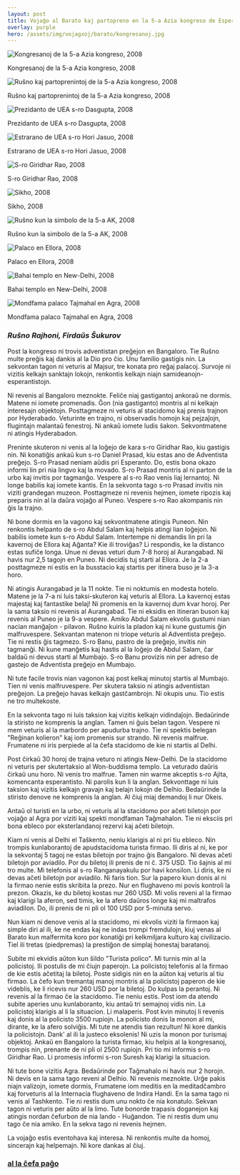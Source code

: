 ```yaml
---
layout: post
title: Vojaĝo al Barato kaj partopreno en la 5-a Azia kongreso de Esperanto
overlay: purple
hero: /assets/img/vojagxoj/barato/kongresanoj.jpg
---
```


![Kongresanoj de la 5-a Azia kongreso, 2008](/assets/img/vojagxoj/barato/kongresanoj.jpg)

Kongresanoj de la 5-a Azia kongreso, 2008

![Ruŝno kaj partoprenintoj de la 5-a Azia kongreso, 2008](/assets/img/vojagxoj/barato/rusxno_kaj_baratanoj.jpg)

Ruŝno kaj partoprenintoj de la 5-a Azia kongreso, 2008
<!--break-->  
![Prezidanto de UEA s-ro Dasgupta, 2008](/assets/img/vojagxoj/barato/dasgupta_kaj_firdaus.jpg)

Prezidanto de UEA s-ro Dasgupta, 2008

![Estrarano de UEA s-ro Hori Jasuo, 2008](/assets/img/vojagxoj/barato/hori_jasuo_kaj_firdaus.jpg)

Estrarano de UEA s-ro Hori Jasuo, 2008

![S-ro Giridhar Rao, 2008](/assets/img/vojagxoj/barato/giri_kaj_firdaus.jpg)

S-ro Giridhar Rao, 2008

![Sikho, 2008](/assets/img/vojagxoj/barato/firdaus_kaj_sikh.jpg)

Sikho, 2008

![Ruŝno kun la simbolo de la 5-a AK, 2008](/assets/img/vojagxoj/barato/firdaus_kaj_rusxno.jpg)

Ruŝno kun la simbolo de la 5-a AK, 2008

![Palaco en Ellora, 2008](/assets/img/vojagxoj/barato/ellora1.jpg)

Palaco en Ellora, 2008

![Bahai templo en New-Delhi, 2008](/assets/img/vojagxoj/barato/lotostemplo.jpg)

Bahai templo en New-Delhi, 2008

![Mondfama palaco Tajmahal en Agra, 2008](/assets/img/vojagxoj/barato/tajmahal.jpg)

Mondfama palaco Tajmahal en Agra, 2008


### *Ruŝno Rajhoni, Firdaŭs Ŝukurov*

Post la kongreso ni trovis adventistan preĝejon en Bangaloro. Tie Ruŝno
multe preĝis kaj dankis al la Dio pro ĉio. Unu familio gastigis nin. La
sekvontan tagon ni veturis al Majsur, tre konata pro reĝaj palacoj.
Survoje ni vizitis kelkajn sanktajn lokojn, renkontis kelkajn niajn
samideanojn-esperantistojn.  
  
Ni revenis al Bangaloro meznokte. Feliĉe niaj gastigantoj ankoraŭ ne
dormis. Matene ni iomete promenadis. Ĝon (nia gastiganto) montris al ni
kelkajn interesajn objektojn. Posttagmeze ni veturis al stacidomo kaj
prenis trajnon por Hyderabado. Veturinte en trajno, ni observadis homojn
kaj pejzaĵojn, flugintajn malantaŭ fenestroj. Ni ankaŭ iomete ludis
ŝakon. Sekvontmatene ni atingis Hyderabadon.  
  
Preninte skuteron ni venis al la loĝejo de kara s-ro Giridhar Rao, kiu
gastigis nin. Ni konatiĝis ankaŭ kun s-ro Daniel Prasad, kiu estas ano
de Adventista preĝejo. S-ro Prasad neniam aŭdis pri Esperanto. Do, estis
bona okazo informi lin pri nia lingvo kaj la movado. S-ro Prasad montris
al ni parton de la urbo kaj invitis por tagmanĝo. Vespere al s-ro Rao
venis liaj lernantoj. Ni longe babilis kaj iomete kantis. En la sekvonta
tago s-ro Prasad invitis nin viziti grandegan muzeon. Posttagmeze ni
revenis hejmen, iomete ripozis kaj preparis nin al la daŭra vojaĝo al
Puneo. Vespere s-ro Rao akompanis nin ĝis la trajno.  
  
Ni bone dormis en la vagono kaj sekvontmatene atingis Puneon. Nin
renkontis helpanto de s-ro Abdul Salam kaj helpis atingi lian loĝejon.
Ni babilis iomete kun s-ro Abdul Salam. Intertempe ni demandis lin pri
la kavernoj de Ellora kaj Aĝanta? Kie ili troviĝas? Li respondis, ke la
distanco estas sufiĉe longa. Unue ni devas veturi dum 7-8 horoj al
Aurangabad. Ni havis nur 2,5 tagojn en Puneo. Ni decidis tuj starti al
Ellora. Je la 2-a posttagmeze ni estis en la busstacio kaj startis per
itinera buso je la 3-a horo.  
  
Ni atingis Aurangabad je la 11 nokte. Tie ni noktumis en modesta hotelo.
Matene je la 7-a ni luis taksi-skuteron kaj veturis al Ellora. La
kavernoj estas majestaj kaj fantastike belaj\! Ni promenis en la
kavernoj dum kvar horoj. Per la sama taksio ni revenis al Aurangabad.
Tie ni eksidis en itineran buson kaj revenis al Puneo je la 9-a vespere.
Amiko Abdul Salam ekvolis gustumi nian nacian manĝaĵon - pilavon. Ruŝno
kuiris la pladon kaj ni kune gustumis ĝin malfruvespere. Sekvantan
matenon ni triope veturis al Adventista preĝejo. Tie ni restis ĝis
tagmezo. S-ro Banu, pastro de la preĝejo, invitis nin tagmanĝi. Ni kune
manĝetis kaj hastis al la loĝejo de Abdul Salam, ĉar baldaŭ ni devus
starti al Mumbajo. S-ro Banu provizis nin per adreso de gastejo de
Adventista preĝejo en Mumbajo.  
  
Ni tute facile trovis nian vagonon kaj post kelkaj minutoj startis al
Mumbajo. Tien ni venis malfruvespere. Per skutera taksio ni atingis
adventistan preĝejon. La preĝejo havas kelkajn gastĉambrojn. Ni okupis
unu. Tio estis ne tro multekoste.  
  
En la sekvonta tago ni luis taksion kaj vizitis kelkajn vidindaĵojn.
Bedaŭrinde la stiristo ne komprenis la anglan. Tamen ni ĝuis belan
tagon. Vespere ni mem veturis al la marbordo per apudurba trajno. Tie ni
spektis belegan "Reĝinan kolieron" kaj iom promenis sur strando. Ni
revenis malfrue. Frumatene ni iris perpiede al la ĉefa stacidomo de kie
ni startis al Delhi.  
  
Post ĉirkaŭ 30 horoj de trajna veturo ni atingis New-Delhi. De la
stacidomo ni veturis per skutertaksio al Won-buddisma templo. La
veturado daŭris ĉirkaŭ unu horo. Ni venis tro malfrue. Tamen nin warme
akceptis s-ro Ajita, komencanta esperantisto. Ni parolis kun li la
anglan. Sekvonttage ni luis taksion kaj vizitis kelkajn gravajn kaj
belajn lokojn de Delhio. Bedaŭrinde la stiristo denove ne komprenis la
anglan. Al ĉiuj miaj demandoj li nur Okeis.  
  
Antaŭ ol turisti en la urbo, ni veturis al la stacidomo por aĉeti
biletojn por vojaĝo al Agra por viziti kaj spekti mondfaman Taĝmahalon.
Tie ni eksciis pri bona ebleco por eksterlandanoj rezervi kaj aĉeti
biletojn.  
  
Kiam ni venis al Delhi el Taŝkento, neniu klarigis al ni pri tiu ebleco.
Nin trompis kunlaborantoj de apudstacidoma turista firmao. Ili diris al
ni, ke por la sekvontaj 5 tagoj ne estas biletojn por trajno ĝis
Bangaloro. Ni devas aĉeti biletojn por aviadilo. Por du biletoj ili
prenis de ni ĉ. 375 USD. Tio ŝajnis al mi tro multe. Mi telefonis al
s-ro Ranganayakulu por havi konsilon. Li diris, ke ni devas aĉeti
biletojn por aviadilo. Ni faris tion. Sur la papero kiun donis al ni la
firmao nenie estis skribita la prezo. Nur en flughaveno mi povis
kontroli la prezon. Okazis, ke du biletoj kostas nur 260 USD. Mi volis
reveni al la firmao kaj klarigi la aferon, sed timis, ke la afero daŭros
longe kaj mi maltrafos aviadilon. Do, ili prenis de ni pli ol 100 USD
por 5-minuta servo.  
  
Nun kiam ni denove venis al la stacidomo, mi ekvolis viziti la firmaon
kaj simple diri al ili, ke ne endas kaj ne indas trompi fremdulojn, kiuj
venas al Barato kun malfermita koro por konatiĝi pri kelkmiljara kulturo
kaj civilizacio. Tiel ili tretas (piedpremas) la prestiĝon de simplaj
honestaj baratanoj.  
  
Subite mi ekvidis aŭton kun ŝildo "Turista polico". Mi turnis min al la
policistoj. Ili postulis de mi ĉiujn paperojn. La policistoj telefonis
al la firmao de kie estis aĉetitaj la biletoj. Poste sidigis nin en la
aŭton kaj veturis al tiu firmao. La ĉefo kun tremantaj manoj montris al
la policistoj paperon de kie videblis, ke li ricevis nur 260 USD por la
biletoj. Do kulpas la perantoj. Ni revenis al la firmao ĉe la stacidomo.
Tie neniu estis. Post iom da atendo subite aperies unu kunlaboranto, kiu
antaŭ tri semajnoj vidis nin. La policistoj klarigis al li la situacion.
Li malaperis. Post kvin minutoj li revenis kaj donis al la policisto
3500 rupiojn. La policisto donis la monon al mi, dirante, ke la afero
solviĝis. Mi tute ne atendis tian rezultun\! Ni kore dankis la
policistojn. Dank' al ili la justeco eksolenis\! Ni uzis la monon por
turismaj objektoj. Ankaŭ en Bangaloro la turista firmao, kiu helpis al
la kongresanoj, trompis nin, prenante de ni pli ol 2500 rupiojn. Pri tio
mi informis s-ro Giridhar Rao. Li promesis informi s-ron Suresh kaj
klarigi la situacion.  
  
Ni tute bone vizitis Agra. Bedaŭrinde por Taĝmahalo ni havis nur 2
horojn. Ni devis en la sama tago reveni al Delhio. Ni revenis meznokte.
Urĝe pakis niajn valizojn, iomete dormis, Frumatene iom meditis en la
meditadĉambro kaj forveturis al la Internacia flughaveno de Indira
Handi. En la sama tago ni venis al Tashkento. Tie ni restis dum unu
nokto ĉe nia konatulo. Sekvan tagon ni veturis per aŭto al la limo. Tute
bonorde trapasis doganejon kaj atingis nordan ĉefurbon de nia lando -
Huĝandon. Tie ni restis dum unu tago ĉe nia amiko. En la sekva tago ni
revenis hejmen.  
  
La vojaĝo estis eventohava kaj interesa. Ni renkontis multe da homoj,
sincerajn kaj helpemajn. Ni kore dankas al ĉiuj.  


### [al la ĉefa paĝo](espermov.htm)
